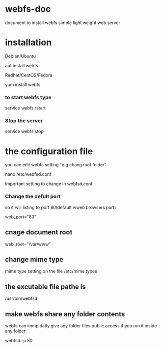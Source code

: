 # webfs-doc
document to install webfs simple light weight web server 

# installation 

Debian/Ubuntu  

apt install webfs   

Redhat/CentOS/Fedora

yum install webfs   

### to start webfs type 

service  webfs rstart  

### Stop the server 

service  webfs stop 

# the configuration file 
you can edit webfs setting "e.g chang root folder"

nano /etc/webfsd.conf

Important setting to change in webfsd.conf 
### Change the defult port 
so it will listing to port 80(default wweb browsers port)

web_port="80" 
##  cnage document root
web_root="/var/www"
## change mime type 
mime type setting on the file 
 /etc/mime.types
## the excutable file pathe is 
 /usr/bin/webfsd
 ## make webfs share any folder contents 
 webfs can immpidatly give any folder files public access if you run it inside any folder 

   webfsd   -p 80
 
